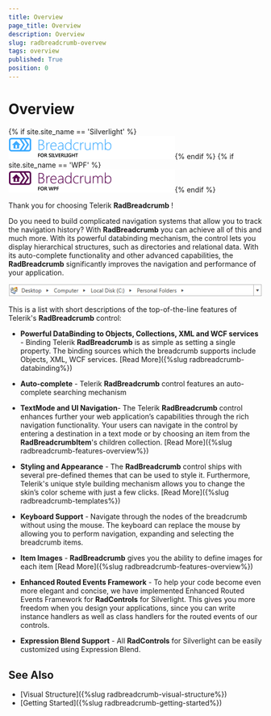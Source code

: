 ```yaml
---
title: Overview
page_title: Overview
description: Overview
slug: radbreadcrumb-overvew
tags: overview
published: True
position: 0
---
```


# Overview

{% if site.site_name == 'Silverlight' %}![breadcrumb sl icon](images/breadcrumb_sl_icon.png){% endif %}
{% if site.site_name == 'WPF' %}![breadcrumb wpf icon](images/breadcrumb_wpf_icon.png){% endif %}

Thank you for choosing Telerik __RadBreadcrumb__ !

Do you need to build complicated navigation systems that allow you to track the navigation history? With __RadBreadcrumb__ you can achieve all of this and much more. With its powerful databinding mechanism, the control lets you display hierarchical structures, such as directories and relational data. With its auto-complete functionality and other advanced capabilities, the __RadBreadcrumb__ significantly improves the navigation and performance of your application. 

![](images/radbreadcrumb-overview-1.png)

This is a list with short descriptions of the top-of-the-line features of Telerik's __RadBreadcrumb__ control:

* __Powerful DataBinding to Objects, Collections, XML and WCF services__ - Binding Telerik __RadBreadcrumb__ is as simple as setting a single property. The binding sources which the breadcrumb supports include Objects, XML, WCF services. [Read More]({%slug radbreadcrumb-databinding%})

* __Auto-complete__ -  Telerik __RadBreadcrumb__ control features an auto-complete searching mechanism 

* __TextMode and UI Navigation__- The Telerik __RadBreadcrumb__ control enhances further your web application’s capabilities through the rich navigation functionality. Your users can navigate in the control by entering a destination in a text mode or by choosing an item from the __RadBreadcrumbItem__'s children collection. [Read More]({%slug radbreadcrumb-features-overview%})

* __Styling and Appearance__ - The __RadBreadcrumb__ control ships with several pre-defined themes that can be used to style it. Furthermore, Telerik's unique style building mechanism allows you to change the skin’s color scheme with just a few clicks. [Read More]({%slug radbreadcrumb-templates%})

* __Keyboard Support__ - Navigate through the nodes of the breadcrumb without using the mouse. The keyboard can replace the mouse by allowing you to perform navigation, expanding and selecting the breadcrumb items. 

* __Item Images__ - __RadBreadcrumb__ gives you the ability to define images for each item [Read More]({%slug radbreadcrumb-features-overview%})

* __Enhanced Routed Events Framework__ - To help your code become even more elegant and concise, we have implemented Enhanced Routed Events Framework for __RadControls__ for Silverlight. This gives you more freedom when you design your applications, since you can write instance handlers as well as class handlers for the routed events of our controls.  

* __Expression Blend Support__ -  All __RadControls__ for Silverlight can be easily customized using Expression Blend.

## See Also
 * [Visual Structure]({%slug radbreadcrumb-visual-structure%})
 * [Getting Started]({%slug radbreadcrumb-getting-started%})